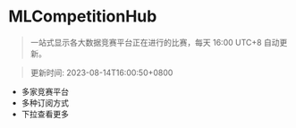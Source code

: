 # MLCompetitionHub

> 一站式显示各大数据竞赛平台正在进行的比赛，每天 16:00 UTC+8 自动更新。
  
> 更新时间: 2023-08-14T16:00:50+0800 

* 多家竞赛平台
* 多种订阅方式
* 下拉查看更多